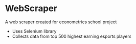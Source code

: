 # WebScraper
A web scraper created for econometrics school project

- Uses Selenium library
- Collects data from top 500 highest earning esports players
